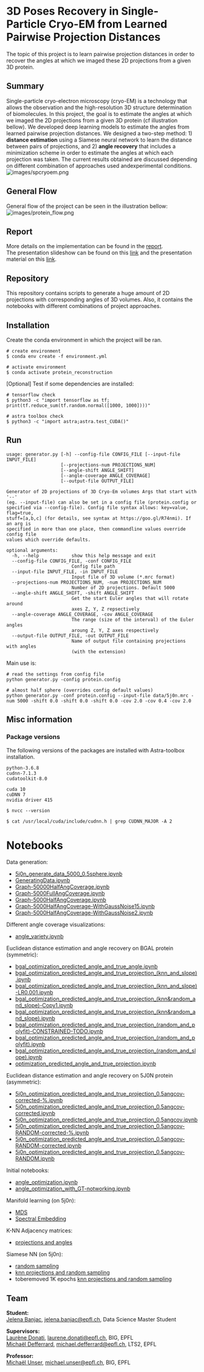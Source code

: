 # 3D Poses Recovery in Single-Particle Cryo-EM from Learned Pairwise Projection Distances

The topic of this project is to learn pairwise projection distances in order to recover the angles at which we imaged these 2D projections from a given 3D protein.

## Summary
Single-particle cryo-electron microscopy (cryo-EM) is a technology that allows the observation and the high-resolution 3D structure determination of biomolecules. In this project, the goal is to estimate the angles at which we imaged the 2D projections from a given 3D protein (cf illustration bellow). We developed deep learning models to estimate the angles from learned pairwise projection distances. We designed a two-step method: 1) **distance estimation** using a Siamese neural network to learn the distance between pairs of projections, and 2) **angle recovery** that includes a minimization scheme in order to estimate the angles at which each projection was taken. The current results obtained are discussed depending on different combination of approaches used andexperimental conditions.
![images/spcryoem.png](images/spcryoem.png)

## General Flow
General flow of the project can be seen in the illustration bellow:
![images/protein_flow.png](images/protein_flow.png)

## Report
More details on the implementation can be found in the [report](reports/Report_BIGSemesterProject_JelenaBanjac.pdf).  
The presentation slideshow can be found on this [link](https://docs.google.com/presentation/d/e/2PACX-1vSeN_Zd4mL9ScdvlEAIib4QFq3kkUxojnj-YBEAGuxKxPDQ48PCL2Y_JBT4cn_UBcIFhPp_YnNZZF1c/pub?start=true&loop=false&delayms=3000) and the presentation material on this [link](reports/Presentation_BIGSemesterProject_JelenaBanjac.pdf).

## Repository
This repository contains scripts to generate a huge amount of 2D projections with corresponding angles of 3D volumes. 
Also, it contains the notebooks with different combinations of project approaches.

## Installation
Create the conda environment in which the project will be ran.
```
# create environment
$ conda env create -f environment.yml

# activate environment
$ conda activate protein_reconstruction
```

[Optional] Test if some dependencies are installed:
```
# tensorflow check
$ python3 -c "import tensorflow as tf; print(tf.reduce_sum(tf.random.normal([1000, 1000])))"

# astra toolbox check
$ python3 -c "import astra;astra.test_CUDA()"
```

## Run

```
usage: generator.py [-h] --config-file CONFIG_FILE [--input-file INPUT_FILE]
                    [--projections-num PROJECTIONS_NUM]
                    [--angle-shift ANGLE_SHIFT]
                    [--angle-coverage ANGLE_COVERAGE]
                    [--output-file OUTPUT_FILE]

Generator of 2D projections of 3D Cryo-Em volumes Args that start with '--'
(eg. --input-file) can also be set in a config file (protein.config or
specified via --config-file). Config file syntax allows: key=value, flag=true,
stuff=[a,b,c] (for details, see syntax at https://goo.gl/R74nmi). If an arg is
specified in more than one place, then commandline values override config file
values which override defaults.

optional arguments:
  -h, --help            show this help message and exit
  --config-file CONFIG_FILE, -conf CONFIG_FILE
                        Config file path
  --input-file INPUT_FILE, -in INPUT_FILE
                        Input file of 3D volume (*.mrc format)
  --projections-num PROJECTIONS_NUM, -num PROJECTIONS_NUM
                        Number of 2D projections. Default 5000
  --angle-shift ANGLE_SHIFT, -shift ANGLE_SHIFT
                        Get the start Euler angles that will rotate around
                        axes Z, Y, Z repsectively
  --angle-coverage ANGLE_COVERAGE, -cov ANGLE_COVERAGE
                        The range (size of the interval) of the Euler angles
                        aroung Z, Y, Z axes respectively
  --output-file OUTPUT_FILE, -out OUTPUT_FILE
                        Name of output file containing projections with angles
                        (with the extension)

```

Main use is:
```
# read the settings from config file
python generator.py -config protein.config

# almost half sphere (overrides config default values)
python generator.py -conf protein.config --input-file data/5j0n.mrc -num 5000 -shift 0.0 -shift 0.0 -shift 0.0 -cov 2.0 -cov 0.4 -cov 2.0
```

## Misc information

### Package versions
The following versions of the packages are installed with Astra-toolbox installation.
```
python-3.6.8
cudnn-7.1.3
cudatoolkit-8.0
```
```
cuda 10
cuDNN 7
nvidia driver 415

```

```
$ nvcc --version

$ cat /usr/local/cuda/include/cudnn.h | grep CUDNN_MAJOR -A 2
```

# Notebooks

Data generation:
- [5j0n_generate_data_5000_0.5sphere.ipynb](notebooks/5j0n_generate_data_5000_0.5sphere.ipynb)
- [GeneratingData.ipynb](notebooks/GeneratingData.ipynb)
- [Graph-50000HalfAngCoverage.ipynb](notebooks/Graph-50000HalfAngCoverage.ipynb)
- [Graph-5000FullAngCoverage.ipynb](notebooks/Graph-5000FullAngCoverage.ipynb)
- [Graph-5000HalfAngCoverage.ipynb](notebooks/Graph-5000HalfAngCoverage.ipynb)
- [Graph-5000HalfAngCoverage-WithGaussNoise15.ipynb](notebooks/Graph-5000HalfAngCoverage-WithGaussNoise15.ipynb)
- [Graph-5000HalfAngCoverage-WithGaussNoise2.ipynb](notebooks/Graph-5000HalfAngCoverage-WithGaussNoise2.ipynb)

Different angle coverage visualizations:
- [angle_variety.ipynb](notebooks/angle_variety.ipynb)

Euclidean distance estimation and angle recovery on BGAL protein (symmetric):
- [bgal_optimization_predicted_angle_and_true_angle.ipynb](notebooks/bgal_optimization_predicted_angle_and_true_angle.ipynb)
- [bgal_optimization_predicted_angle_and_true_projection_(knn_and_slope).ipynb](notebooks/bgal_optimization_predicted_angle_and_true_projection_(knn_and_slope).ipynb)
- [bgal_optimization_predicted_angle_and_true_projection_(knn_and_slope)-LR0.001.ipynb](notebooks/bgal_optimization_predicted_angle_and_true_projection_(knn_and_slope)-LR0.001.ipynb)
- [bgal_optimization_predicted_angle_and_true_projection_(knn&random_and_slope)-Copy1.ipynb](notebooks/bgal_optimization_predicted_angle_and_true_projection_(knn&random_and_slope)-Copy1.ipynb)
- [bgal_optimization_predicted_angle_and_true_projection_(knn&random_and_slope).ipynb](notebooks/bgal_optimization_predicted_angle_and_true_projection_(knn&random_and_slope).ipynb)
- [bgal_optimization_predicted_angle_and_true_projection_(random_and_polyfit)-CONSTRAINED-TODO.ipynb](notebooks/bgal_optimization_predicted_angle_and_true_projection_(random_and_polyfit)-CONSTRAINED-TODO.ipynb)
- [bgal_optimization_predicted_angle_and_true_projection_(random_and_polyfit).ipynb](notebooks/bgal_optimization_predicted_angle_and_true_projection_(random_and_polyfit).ipynb)
- [bgal_optimization_predicted_angle_and_true_projection_(random_and_slope).ipynb](notebooks/bgal_optimization_predicted_angle_and_true_projection_(random_and_slope).ipynb)
- [optimization_predicted_angle_and_true_projection.ipynb](notebooks/optimization_predicted_angle_and_true_projection.ipynb)

Euclidean distance estimation and angle recovery on 5J0N protein (asymmetric):
- [5j0n_optimization_predicted_angle_and_true_projection_0.5angcov-corrected-%.ipynb](notebooks/5j0n_optimization_predicted_angle_and_true_projection_0.5angcov-corrected-%.ipynb)
- [5j0n_optimization_predicted_angle_and_true_projection_0.5angcov-corrected.ipynb](notebooks/5j0n_optimization_predicted_angle_and_true_projection_0.5angcov-corrected.ipynb)
- [5j0n_optimization_predicted_angle_and_true_projection_0.5angcov.ipynb](notebooks/5j0n_optimization_predicted_angle_and_true_projection_0.5angcov.ipynb)
- [5j0n_optimization_predicted_angle_and_true_projection_0.5angcov-RANDOM-corrected-%.ipynb](notebooks/5j0n_optimization_predicted_angle_and_true_projection_0.5angcov-RANDOM-corrected-%.ipynb)
- [5j0n_optimization_predicted_angle_and_true_projection_0.5angcov-RANDOM-corrected.ipynb](notebooks/5j0n_optimization_predicted_angle_and_true_projection_0.5angcov-RANDOM-corrected.ipynb)
- [5j0n_optimization_predicted_angle_and_true_projection_0.5angcov-RANDOM.ipynb](notebooks/5j0n_optimization_predicted_angle_and_true_projection_0.5angcov-RANDOM.ipynb)

Initial notebooks:
- [angle_optimization.ipynb](notebooks/angle_optimization.ipynb)
- [angle_optimization_with_GT-notworking.ipynb](notebooks/angle_optimization_with_GT-notworking.ipynb)

Manifold learning (on 5j0n):
- [MDS](notebooks/5j0n_manifold_learning_MDS.ipynb)
- [Spectral Embedding](notebooks/5j0n_manifold_learning_SpectralEmbedding.ipynb)

K-NN Adjacency matrices:
- [projections and angles](notebooks/knn_adjacency_matrices.ipynb)

Siamese NN (on 5j0n):
- [random sampling](notebooks/Siamese_KERAS-protein-random.ipynb)
- [knn projections and random sampling](notebooks/Siamese_KERAS-protein-knn-and-random.ipynb)
- toberemoved 1K epochs [knn projections and random sampling](notebooks/Siamese_KERAS-protein-epochs1000.ipynb)

## Team
**Student:**  
[Jelena Banjac](https://jelenabanjac.com), jelena.banjac@epfl.ch, Data Science Master Student

**Supervisors:**  
[Laurène Donati](https://people.epfl.ch/laurene.donati?lang=en), laurene.donati@epfl.ch, BIG, EPFL  
[Michaël Defferrard](https://deff.ch/), michael.defferrard@epfl.ch, LTS2, EPFL

**Professor:**  
[Michaël Unser](http://bigwww.epfl.ch/unser/), michael.unser@epfl.ch, BIG, EPFL

